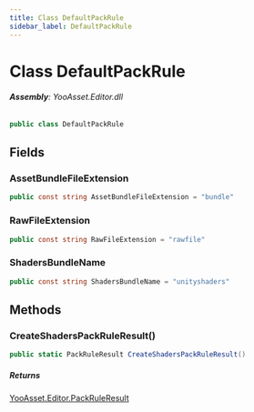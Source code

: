 ```yaml
---
title: Class DefaultPackRule
sidebar_label: DefaultPackRule
---
```

# Class DefaultPackRule


###### **Assembly**: YooAsset.Editor.dll

```csharp title="Declaration"
public class DefaultPackRule
```
## Fields
### AssetBundleFileExtension


```csharp title="Declaration"
public const string AssetBundleFileExtension = "bundle"
```
### RawFileExtension


```csharp title="Declaration"
public const string RawFileExtension = "rawfile"
```
### ShadersBundleName


```csharp title="Declaration"
public const string ShadersBundleName = "unityshaders"
```
## Methods
### CreateShadersPackRuleResult()


```csharp title="Declaration"
public static PackRuleResult CreateShadersPackRuleResult()
```

##### Returns

[YooAsset.Editor.PackRuleResult](../YooAsset.Editor/PackRuleResult.md)
